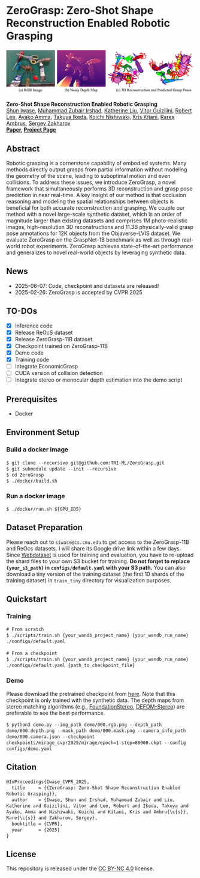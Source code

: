# ZeroGrasp: Zero-Shot Shape Reconstruction Enabled Robotic Grasping

![ZeroGrasp](assets/teaser.png)

**Zero-Shot Shape Reconstruction Enabled Robotic Grasping**<br>
[Shun Iwase](https://sh8.io/#/),
[Muhammad Zubair Irshad](https://zubairirshad.com/),
[Katherine Liu](https://www.thekatherineliu.com/),
[Vitor Guizilini](https://vitorguizilini.weebly.com/),
[Robert Lee](https://www.linkedin.com/in/robert-lee-a8a98922b),
[Ayako Amma](),
[Takuya Ikeda](https://www.linkedin.com/in/takuya-ikeda-a66132190/),
[Koichi Nishiwaki](https://www.linkedin.com/in/knishiwaki/),
[Kris Kitani](https://kriskitani.github.io/),
[Rareș Ambruș](https://www.tri.global/about-us/dr-rares-ambrus),
[Sergey Zakharov](https://zakharos.github.io/)<br>
**[Paper](https://arxiv.org/abs/2504.10857v1), [Project Page](https://sh8.io/#/zerograsp)**

## Abstract

Robotic grasping is a cornerstone capability of embodied systems. Many methods directly output grasps from partial information without modeling the geometry of the scene, leading to suboptimal motion and even collisions. To address these issues, we introduce ZeroGrasp, a novel framework that simultaneously performs 3D reconstruction and grasp pose prediction in near real-time. A key insight of our method is that occlusion reasoning and modeling the spatial relationships between objects is beneficial for both accurate reconstruction and grasping. We couple our method with a novel large-scale synthetic dataset, which is an order of magnitude larger than existing datasets and comprises 1M photo-realistic images, high-resolution 3D reconstructions and 11.3B physically-valid grasp pose annotations for 12K objects from the Objaverse-LVIS dataset. We evaluate ZeroGrasp on the GraspNet-1B benchmark as well as through real-world robot experiments. ZeroGrasp achieves state-of-the-art performance and generalizes to novel real-world objects by leveraging synthetic data.

## News
- 2025-06-07: Code, checkpoint and datasets are released!
- 2025-02-26: ZeroGrasp is accepted by CVPR 2025

## TO-DOs
- [x] Inference code
- [x] Release ReOcS dataset
- [x] Release ZeroGrasp-11B dataset
- [x] Checkpoint trained on ZeroGrasp-11B
- [x] Demo code
- [x] Training code
- [ ] Integrate EconomicGrasp
- [ ] CUDA version of collision detection
- [ ] Integrate stereo or monocular depth estimation into the demo script

## Prerequisites
- Docker

## Environment Setup

### Build a docker image

```
$ git clone --recursive git@github.com:TRI-ML/ZeroGrasp.git
$ git submodule update --init --recursive
$ cd ZeroGrasp
$ ./docker/build.sh
```

### Run a docker image

```
$ ./docker/run.sh ${GPU_IDS}
```

## Dataset Preparation

Please reach out to `siwase@cs.cmu.edu` to get access to the ZeroGrasp-11B and ReOcs datasets. I will share its Google drive link within a few days. Since [Webdataset](https://github.com/webdataset/webdataset) is used for training and evaluation, you have to re-upload the shard files to your own S3 bucket for training. **Do not forget to replace `{your_s3_path}` in `configs/default.yaml` with your S3 path.** You can also download a tiny version of the training dataset (the first 10 shards of the training dataset) in `train_tiny` directory for visualization purposes.

## Quickstart

### Training

```
# From scratch
$ ./scripts/train.sh {your_wandb_project_name} {your_wandb_run_name} ./configs/default.yaml

# From a checkpoint
$ ./scripts/train.sh {your_wandb_project_name} {your_wandb_run_name} ./configs/default.yaml {path_to_checkpoint_file}
```

### Demo
Please download the pretrained checkpoint from [here](https://drive.google.com/file/d/1xUmFdgT_Ozu4zIPIsh_1SJMcegeQUWqQ/view?usp=sharing). Note that this checkpoint is only trained with the synthetic data. The depth maps from stereo matching algorithms (e.g., [FoundationStereo](https://github.com/NVlabs/FoundationStereo/), [DEFOM-Stereo](https://github.com/Insta360-Research-Team/DEFOM-Stereo)) are preferable to see the best performance.
```
$ python3 demo.py --img_path demo/000.rgb.png --depth_path demo/000.depth.png --mask_path demo/000.mask.png --camera_info_path demo/000.camera.json --checkpoint checkpoints/mirage_cvpr2025/mirage/epoch=1-step=80000.ckpt --config configs/demo.yaml
```

## Citation
```
@InProceedings{Iwase_CVPR_2025,
  title     = {{ZeroGrasp: Zero-Shot Shape Reconstruction Enabled Robotic Grasping}},
  author    = {Iwase, Shun and Irshad, Muhammad Zubair and Liu, Katherine and Guizilini, Vitor and Lee, Robert and Ikeda, Takuya and Ayako, Amma and Nishiwaki, Koichi and Kitani, Kris and Ambru{\c{s}}, Rare{\c{s}} and Zakharov, Sergey},
  booktitle = {CVPR},
  year      = {2025}
}
```

## License
This repository is released under the [CC BY-NC 4.0](https://github.com/TRI-ML/sh8/blob/main/LICENSE.md) license.

